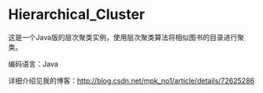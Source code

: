 # Hierarchical_Cluster
这是一个Java版的层次聚类实例，使用层次聚类算法将相似图书的目录进行聚类。

编码语言：Java

详细介绍见我的博客：http://blog.csdn.net/mpk_no1/article/details/72625286
